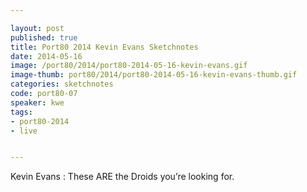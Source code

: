 ```yaml
---

layout: post
published: true
title: Port80 2014 Kevin Evans Sketchnotes
date: 2014-05-16
image: /port80/2014/port80-2014-05-16-kevin-evans.gif
image-thumb: port80/2014/port80-2014-05-16-kevin-evans-thumb.gif
categories: sketchnotes
code: port80-07
speaker: kwe
tags:
- port80-2014
- live


---
```


Kevin Evans : These ARE the Droids you’re looking for.